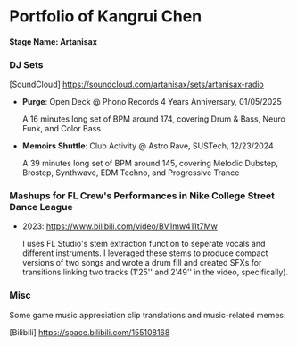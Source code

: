 # Portfolio of Kangrui Chen

#### Stage Name: Artanisax


### DJ Sets

[SoundCloud] https://soundcloud.com/artanisax/sets/artanisax-radio

- **Purge**: Open Deck @ Phono Records 4 Years Anniversary, 01/05/2025

  A 16 minutes long set of BPM around 174, covering Drum & Bass, Neuro Funk, and Color Bass 

- **Memoirs Shuttle**: Club Activity @ Astro Rave, SUSTech, 12/23/2024

  A 39 minutes long set of BPM around 145, covering Melodic Dubstep, Brostep, Synthwave, EDM Techno, and Progressive Trance

### Mashups for **FL Crew**'s Performances in **Nike College Street Dance League**

- 2023: https://www.bilibili.com/video/BV1mw411t7Mw

  I uses FL Studio's stem extraction function to seperate vocals and different instruments. I leveraged these stems to produce compact versions of two songs and wrote a drum fill and created SFXs for transitions linking two tracks (1'25'' and 2'49'' in the video, specifically).

### 

### Misc

Some game music appreciation clip translations and music-related memes:

[Bilibili] https://space.bilibili.com/155108168
